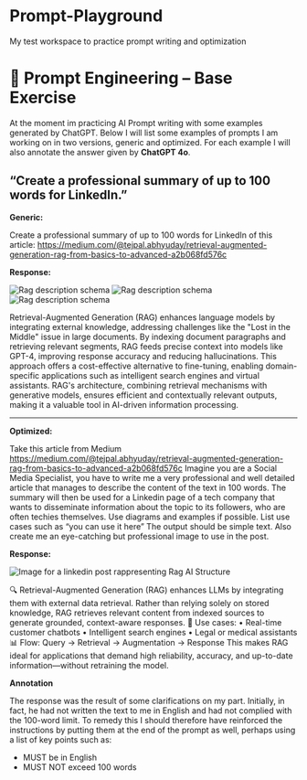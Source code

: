 # Prompt-Playground
My test workspace to practice prompt writing and optimization

# 🧪 Prompt Engineering – Base Exercise

At the moment im practicing AI Prompt writing with some examples generated by ChatGPT.
Below I will list some examples of prompts I am working on in two versions, generic and optimized.
For each example I will also annotate the answer given by **ChatGPT 4o**.

## “Create a professional summary of up to 100 words for LinkedIn.”

**Generic:** 

Create a professional summary of up to 100 words for LinkedIn of this article: https://medium.com/@tejpal.abhyuday/retrieval-augmented-generation-rag-from-basics-to-advanced-a2b068fd576c

**Response:**

![Rag description schema](https://tse1.mm.bing.net/th?id=OIP.GHxqJQ55Dgb3QuiRS-9jDwHaDc&cb=iwp1&w=220&h=220&c=7) ![Rag description schema](https://tse4.mm.bing.net/th?id=OIP.9VgMfJaZkmwmREE4xuPo2gHaE2&cb=iwp1&w=310&h=310&c=7) ![Rag description schema](https://tse3.mm.bing.net/th?id=OIP.ittP7HLA2f2JMgrr4gpS6gHaEF&cb=iwp1&w=261&h=261&c=7)

Retrieval-Augmented Generation (RAG) enhances language models by integrating external knowledge, addressing challenges like the "Lost in the Middle" issue in large documents. By indexing document paragraphs and retrieving relevant segments, RAG feeds precise context into models like GPT-4, improving response accuracy and reducing hallucinations. This approach offers a cost-effective alternative to fine-tuning, enabling domain-specific applications such as intelligent search engines and virtual assistants. RAG's architecture, combining retrieval mechanisms with generative models, ensures efficient and contextually relevant outputs, making it a valuable tool in AI-driven information processing.


---

**Optimized:** 

Take this article from Medium https://medium.com/@tejpal.abhyuday/retrieval-augmented-generation-rag-from-basics-to-advanced-a2b068fd576c
Imagine you are a Social Media Specialist, you have to write me a very professional and well detailed article that manages to describe the content of the text in 100 words. The summary will then be used for a Linkedin page of a tech company that wants to disseminate information about the topic to its followers, who are often techies themselves.
Use diagrams and examples if possible. 
List use cases such as “you can use it here”
The output should be simple text.
Also create me an eye-catching but professional image to use in the post.

**Response:**

![Image for a linkedin post rappresenting Rag AI Structure](https://sdmntprpolandcentral.oaiusercontent.com/files/00000000-fa48-620a-8d0c-27b094ec30a6/raw?se=2025-05-05T12%3A28%3A42Z&sp=r&sv=2024-08-04&sr=b&scid=4c50ef4e-e67b-5dfa-a2b1-a3829c91d16b&skoid=cdb71e28-0a5b-4faa-8cf5-de6084d65b8f&sktid=a48cca56-e6da-484e-a814-9c849652bcb3&skt=2025-05-05T08%3A09%3A28Z&ske=2025-05-06T08%3A09%3A28Z&sks=b&skv=2024-08-04&sig=0Ja2A/xJTdNMaT68FnVFfm/WtUMNouJ%2BxSJ7qvclQkE%3D)

🔍 Retrieval-Augmented Generation (RAG) enhances LLMs by integrating them with external data retrieval. Rather than relying solely on stored knowledge, RAG retrieves relevant content from indexed sources to generate grounded, context-aware responses.
📘 Use cases:
• Real-time customer chatbots
• Intelligent search engines
• Legal or medical assistants
📊 Flow: Query → Retrieval → Augmentation → Response
This makes RAG ideal for applications that demand high reliability, accuracy, and up-to-date information—without retraining the model.

**Annotation**

The response was the result of some clarifications on my part. Initially, in fact, he had not written the text to me in English and had not complied with the 100-word limit.
To remedy this I should therefore have reinforced the instructions by putting them at the end of the prompt as well, perhaps using a list of key points such as:

- MUST be in English
- MUST NOT exceed 100 words
